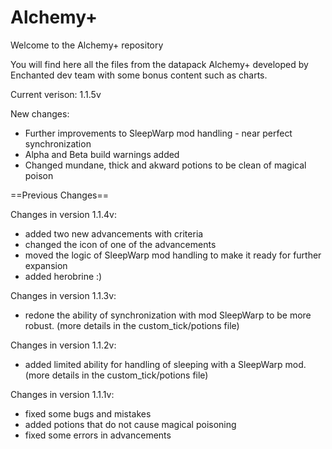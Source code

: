 # Alchemy+
 
 Welcome to the Alchemy+ repository
 
 You will find here all the files from the datapack Alchemy+ developed by Enchanted dev team with some bonus content such as charts.
 
 Current verison: 1.1.5v

  New changes:

- Further improvements to SleepWarp mod handling - near perfect synchronization
- Alpha and Beta build warnings added
- Changed mundane, thick and akward potions to be clean of magical poison
 
 ==Previous Changes==

 Changes in version 1.1.4v:
  - added two new advancements with criteria
  - changed the icon of one of the advancements
  - moved the logic of SleepWarp mod handling to make it ready for further expansion
  - added herobrine :)

 Changes in version 1.1.3v:
 - redone the ability of synchronization with mod SleepWarp to be more robust. (more details in the custom_tick/potions file)
 
 Changes in version 1.1.2v:
 - added limited ability for handling of sleeping with a SleepWarp mod. (more details in the custom_tick/potions file) 
 
 
 Changes in version 1.1.1v:
 - fixed some bugs and mistakes
 - added potions that do not cause magical poisoning
 - fixed some errors in advancements
